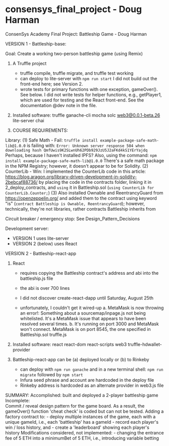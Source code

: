 # consensys_final_project - Doug Harman

ConsenSys Academy Final Project: Battleship Game - Doug Harman

VERSION 1 - Battleship-base:

Goal: Create a working two-person battleship game (using Remix)

1.	A Truffle project 
    - truffle compile, truffle migrate, and truffle test working
    - can deploy to lite-server with `npm run start`  I did not build out the front-end here; see Version 2.
    - wrote tests for primary functions with one exception, gameOver().  See below.  I did not write tests for helper functions, e.g., getPlayer1, which are used for testing and the React front-end.  See the documentation @dev note in the file.

2.  Installed software:
	  truffle
	  ganache-cli
	  mocha
	  solc
	  web3@0.0.1-beta.26
	  lite-server
	  chai

3.  COURSE REQUIREMENTS:

  Library: 
	(1) Safe Math - Fail: `truffle install example-package-safe-math-lib@1.0.0` is failing with: `Error: Unknown server response 504 when downloading hash QmfUwis9K2SLwnUh62PDb929JzU5J2aFKd4kS1YErYajdq`  Perhaps, because I haven't installed IPFS? Also, using the command: `npm install example-package-safe-math-lib@1.0.0`  There's a safe math package in the NPM Registry; however, it doesn't appear to be for Solidity.
	(2) CounterLib - Win: I implemented the CounterLib code in this article: https://blog.aragon.org/library-driven-development-in-solidity-2bebcaf88736/ by placing the code in the contracts folder, linking it in 2_deploy_contracts, and `using` it in Battleship.sol (`using CounterLib for CounterLib.Counter;`)
	(3) Also installed Ownable and ReentrancyGuard from https://openzeppelin.org/ and added them to the contract using keyword "is" (`contract Battleship is Ownable, ReentrancyGuard`); however, technically, they're not libraries, rather contracts Battleship inherits from


  Circuit breaker / emergency stop: See Design_Pattern_Decisions

  Development server: 
  - VERSION 1 uses lite-server
  - VERSION 2 (below) uses React


VERSION 2 - Battleship-react-app

1.  React 
    - requires copying the Battleship contract's address and abi into the battleship.js file
    - the abi is over 700 lines
    - I did not discover create-react-dapp until Saturday, August 25th
    
    - unfortunately, I couldn't get it wired-up 
      a. MetaMask is now throwing an error!: Something about a sourcemap/inpage.js not being whitelisted.  It's a MetaMask issue that appears to have been resolved several times.
      b. It's running on port 3000 and MetaMask won't connect. MetaMask is on port 8545, the one specified in Battleship.sol truffle.js 

2.  Installed software:
      react
      react-dom
      react-scripts
      web3
      truffle-hdwallet-provider

3. Battleship-react-app can be (a) deployed locally or (b) to Rinkeby
    - can deploy with `npm run ganache` and in a new terminal shell: `npm run migrate` followed by `npm start`
    - Infura seed phrase and account are hardcoded in the deploy file
    - Rinkeby address is hardcoded as an alternate provider in web3.js file


SUMMARY:
  Accomplished: built and deployed a 2-player battleship game
  Incomplete:   
    Commit / reveal design pattern for the game board.  As a result, the gameOver() function 'cheat check' is coded but can not be tested.
    Adding a factory contract to:
    - deploy multiple instances of the game, each with a unique gameId, i.e., each 'battleship' has a gameId
    - record each player's win / loss history, and
    - create a 'leaderboard' showing each player's history
  Modifications considered, not implemented:
    - changing the entrance fee of 5 ETH into a minimumBet of 5 ETH, i.e., introducing variable betting

